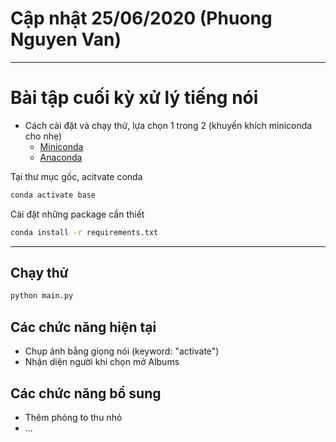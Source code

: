 # Cập nhật 25/06/2020 (Phuong Nguyen Van)</b>
<hr/>

<h1>Bài tập cuối kỳ xử lý tiếng nói</h1>

* Cách cài đặt và chạy thử, lựa chọn 1 trong 2 (khuyến khích miniconda cho nhẹ)
  * [Miniconda](https://docs.conda.io/en/latest/miniconda.html)
  * [Anaconda](https://docs.anaconda.com/anaconda/install/)

<p>Tại thư mục gốc, acitvate conda </p>

```bash
conda activate base
```

<p>Cài đặt những package cần thiết</p>

```bash
conda install -r requirements.txt
```

<hr/>
<h2>Chạy thử</h2>

```bash
python main.py
```

<h2>Các chức năng hiện tại</h2>
<ul>
<li>Chụp ảnh bằng giọng nói (keyword: "activate")</li>
<li>Nhận diện người khi chọn mở Albums</li>
</ul>
<h2>Các chức năng bổ sung</h2>
<ul>
<li>Thêm phóng to thu nhỏ</li>
<li>...</li>
</ul>
